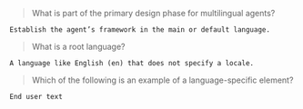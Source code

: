 >What is part of the primary design phase for multilingual agents?
```
Establish the agent’s framework in the main or default language.
```
>What is a root language?
```
A language like English (en) that does not specify a locale.
```
>Which of the following is an example of a language-specific element?
```
End user text
```